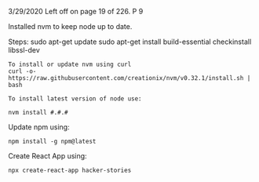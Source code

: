 3/29/2020 Left off on page 19 of 226. P 9 

Installed nvm to keep node up to date. 

Steps:
    sudo apt-get update
    sudo apt-get install build-essential checkinstall libssl-dev

	To install or update nvm using curl
    curl -o- https://raw.githubusercontent.com/creationix/nvm/v0.32.1/install.sh | bash

    To install latest version of node use:

    nvm install #.#.#


Update npm using:

    npm install -g npm@latest


Create React App using:

    npx create-react-app hacker-stories



    